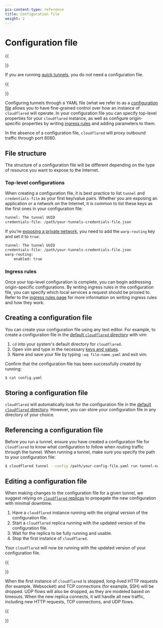 ```yaml
---
pcx-content-type: reference
title: Configuration file
weight: 2
---
```


# Configuration file

{{<Aside type="note">}}

If you are running [quick tunnels](/cloudflare-one/connections/connect-apps/install-and-setup/tunnel-useful-terms/#quick-tunnels), you do not need a configuration file.

{{</Aside>}}

Configuring tunnels through a YAML file (what we refer to as a [configuration file](/cloudflare-one/connections/connect-apps/install-and-setup/tunnel-useful-terms/#configuration-file) allows you to have fine-grained control over how an instance of `cloudflared` will operate. In your configuration file you can specify top-level properties for your `cloudflared` instance, as well as configure origin-specific properties by writing [ingress rules](/cloudflare-one/connections/connect-apps/configuration/configuration-file/ingress/) and adding parameters to them.

In the absence of a configuration file, `cloudflared` will proxy outbound traffic through port 8080.

## File structure

The structure of a configuration file will be different depending on the type of resource you want to expose to the Internet.

### Top-level configurations

When creating a configuration file, it is best practice to list `tunnel` and `credentials-file` as your first key/value pairs. Whether you are exposing an application or a network on the Internet, it is common to list these keys as the first ones in your configuration file:

```txt
tunnel: The tunnel UUID
credentials-file: /path/your-tunnels-credentials-file.json
```

If you’re [exposing a private network](/cloudflare-one/connections/connect-networks/private-net/), you need to add the `warp-routing` key and set it to `true`:

```txt
tunnel: The tunnel UUID
credentials-file: /path/your-tunnels-credentials-file.json
warp-routing:
    enabled: true
```

### Ingress rules

Once your top-level configuration is complete, you can begin addressing origin-specific configurations. By writing ingress rules in the configuration file, you can specify which local services a request should be proxied to.
Refer to the [ingress rules page](/cloudflare-one/connections/connect-apps/configuration/configuration-file/ingress/) for more information on writing ingress rules and how they work.

## Creating a configuration file

You can create your configuration file using any text editor. For example, to create a configuration file in the [default `cloudflared` directory](#storing-a-configuration-file) with vim:

1.  `cd` into your system's default directory for `cloudflared`.
2.  Open vim and type in the necessary [keys and values](/cloudflare-one/connections/connect-apps/configuration/configuration-file/ingress/#origin-configuration).
3.  Name and save your file by typing `:wq file-name.yaml` and exit vim.

Confirm that the configuration file has been successfully created by running:

```sh
$ cat config.yaml 
```

## Storing a configuration file

`cloudflared` will automatically look for the configuration file in the [default `cloudflared` directory](/cloudflare-one/connections/connect-apps/install-and-setup/tunnel-useful-terms/#default-cloudflared-directory). However, you can store your configuration file in any directory of your choice.

## Referencing a configuration file

Before you run a tunnel, ensure you have created a configuration file for `cloudflared` to know what configuration to follow when routing traffic through the tunnel. When running a tunnel, make sure you specify the path to your configuration file:

```sh
$ cloudflared tunnel --config /path/your-config-file.yaml run tunnel-name
```

## Editing a configuration file

When making changes to the configuration file for a given tunnel, we suggest relying on [`cloudflared` replicas](/cloudflare-one/connections/connect-apps/run-tunnel/deploy-cloudflared-replicas/) to propagate the new configuration with minimal downtime.

1.  Have a `cloudflared` instance running with the original version of the configuration file.
2.  Start a `cloudflared` replica running with the updated version of the configuration file.
3.  Wait for the replica to be fully running and usable.
4.  Stop the first instance of `cloudflared`.

Your `cloudflared` will now be running with the updated version of your configuration file.

{{<Aside type="note' header='Traffic handling">}}

When the first instance of <code>cloudflared</code> is stopped, long-lived HTTP requests (for example, Websocket) and TCP connections (for example, SSH) will be dropped. UDP flows will also be dropped, as they are modeled based on timeouts. When the new replica connects, it will handle all new traffic, including new HTTP requests, TCP connections, and UDP flows.

{{</Aside>}}
